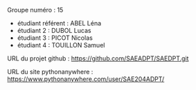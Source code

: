 Groupe numéro : 15

* étudiant référent : ABEL Léna
* étudiant 2 : DUBOL Lucas
* étudiant 3 : PICOT Nicolas
* étudiant 4 : TOUILLON Samuel

URL du projet github : https://github.com/SAEADPT/SAEDPT.git

URL du site pythonanywhere : https://www.pythonanywhere.com/user/SAE204ADPT/
